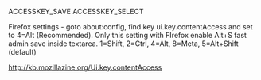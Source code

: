 ACCESSKEY_SAVE
ACCESSKEY_SELECT

Firefox settings - goto about:config, find key ui.key.contentAccess 
and set to 4=Alt (Recommended). Only this setting with FIrefox enable Alt+S fast admin save inside textarea.
1=Shift, 2=Ctrl, 4=Alt, 8=Meta, 5=Alt+Shift (default)


http://kb.mozillazine.org/Ui.key.contentAccess